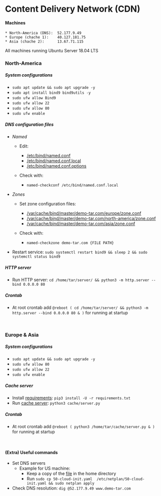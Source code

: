 # Content Delivery Network (CDN)

#### Machines
    * North-America (DNS):  52.177.9.49
    * Europe (chache 1):    40.127.181.75
    * Asia (chache 2):      13.67.71.115

All machines running Ubuntu Server 18.04 LTS 

### North-America

##### System configurations
* `sudo apt update && sudo apt upgrade -y`
* `sudo apt install bind9 bind9utils -y`
* `sudo ufw allow Bind9`
* `sudo ufw allow 22`
* `sudo ufw allow 80`
* `sudo ufw enable`
   
##### DNS configuration files
* <i>Named</i>
    * Edit:
        * [/etc/bind/named.conf](backup/named.conf)
        * [/etc/bind/named.conf.local](backup/named.conf.local)
        * [/etc/bind/named.conf.options](backup/named.conf.options)
        
    * Check with:
        * `named-checkconf /etc/bind/named.conf.local`

    
* <i>Zones</i>
    * Set  zone configuration files:     
        * [/var/cache/bind/master/demo-tar.com/europe/zone.conf](backup/europe-zone.conf)
        * [/var/cache/bind/master/demo-tar.com/north-america/zone.conf](backup/north-america-zone.conf)
        * [/var/cache/bind/master/demo-tar.com/asia/zone.conf](backup/asia-zone.conf)
        
    * Check with:
        * `named-checkzone demo-tar.com {FILE PATH}`
        
* Restart service: `sudo systemctl restart bind9 && sleep 2 && sudo systemctl status bind9`

##### HTTP server
* Run HTTP server: `cd /home/tar/server/ && python3 -m http.server --bind 0.0.0.0 80`

##### Crontab
* At root crontab add `@reboot ( cd /home/tar/server/ && python3 -m http.server --bind 0.0.0.0 80 & )` for running at startup

<br>

### Europe & Asia
##### System configurations
* `sudo apt update && sudo apt upgrade -y`
* `sudo ufw allow 80`
* `sudo ufw allow 22`
* `sudo ufw enable`

##### Cache server
* Install [requirements](Cache%20Server/requirements.txt): `pip3 install -U -r requirements.txt`
* Run [cache server](Cache%20Server/server.py): `python3 cache/server.py`


##### Crontab
* At root crontab add `@reboot ( python3 /home/tar/cache/server.py & )` for running at startup


<br>

#### (Extra) Useful commands
* Set DNS servers <br>
    * Example for US machine:
        * Keep a copy of the [file](backup/set%20servers.yaml) in the home directory
        * Run `sudo cp 50-cloud-init.yaml  /etc/netplan/50-cloud-init.yaml && sudo netplan apply`
* Check DNS resolution: `dig @52.177.9.49 www.demo-tar.com`